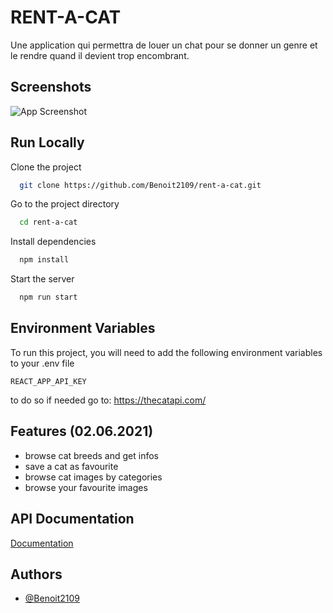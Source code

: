 
# RENT-A-CAT

Une application qui permettra de louer un chat pour se donner un genre et le rendre quand il devient trop encombrant.


## Screenshots

![App Screenshot](https://i.imgur.com/RqsUE4V.png)

  
## Run Locally

Clone the project

```bash
  git clone https://github.com/Benoit2109/rent-a-cat.git
```

Go to the project directory

```bash
  cd rent-a-cat
```

Install dependencies

```bash
  npm install
```

Start the server

```bash
  npm run start
```

  
## Environment Variables

To run this project, you will need to add the following environment variables to your .env file

`REACT_APP_API_KEY`

to do so if needed go to: https://thecatapi.com/

  
## Features (02.06.2021)

- browse cat breeds and get infos
- save a cat as favourite
- browse cat images by categories
- browse your favourite images

  
## API Documentation

[Documentation](https://docs.thecatapi.com/authentication)

  
## Authors

- [@Benoit2109](https://www.github.com/Benoit2109)

  